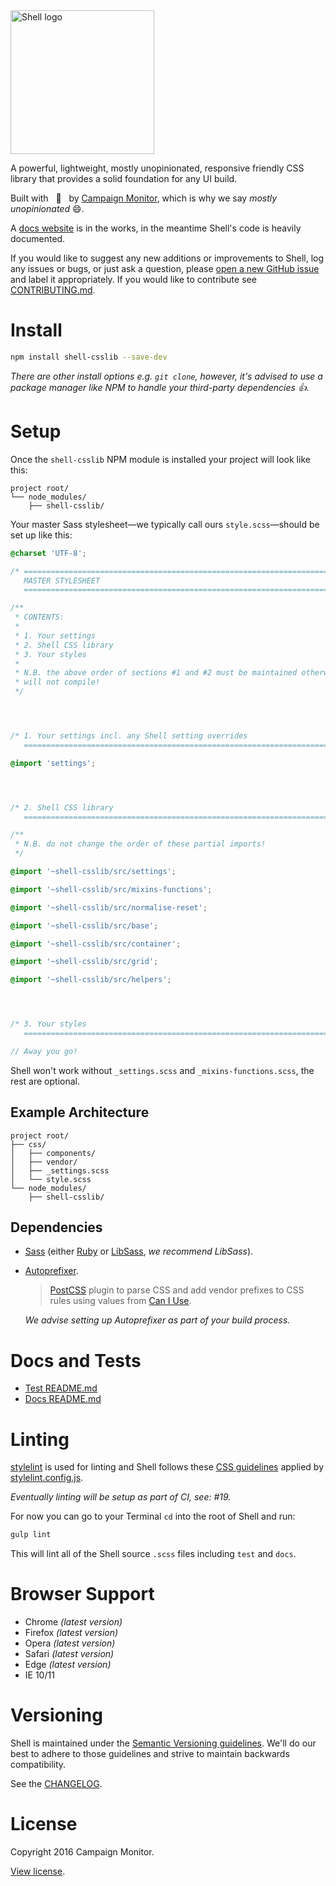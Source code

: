 <img src="logo.png" alt="Shell logo" width="230">

A powerful, lightweight, mostly unopinionated, responsive friendly CSS library that provides a solid foundation for any UI build.

Built with &nbsp;&nbsp;:blue_heart:&nbsp;&nbsp; by
[Campaign Monitor](https://www.campaignmonitor.com/), which is why we say
*mostly unopinionated* :smile:.

A [docs website](http://campaignmonitor.github.io/shell/) is in the works, in
the meantime Shell's code is heavily documented.

If you would like to suggest any new additions or improvements to Shell, log
any issues or bugs, or just ask a question, please
[open a new GitHub issue](https://github.com/campaignmonitor/shell/issues) and
label it appropriately. If you would like to contribute see
[CONTRIBUTING.md](CONTRIBUTING.md).


# Install

```sh
npm install shell-csslib --save-dev
```

*There are other install options e.g. `git clone`, however, it's advised to
use a package manager like NPM to handle your third-party dependencies :+1:.*


# Setup

Once the `shell-csslib` NPM module is installed your project will look like
this:

```
project root/
└── node_modules/
    ├── shell-csslib/
```

Your master Sass stylesheet—we typically call ours `style.scss`—should be
set up like this:

```scss
@charset 'UTF-8';

/* ============================================================================
   MASTER STYLESHEET
   ========================================================================= */

/**
 * CONTENTS:
 *
 * 1. Your settings
 * 2. Shell CSS library
 * 3. Your styles
 *
 * N.B. the above order of sections #1 and #2 must be maintained otherwise Sass
 * will not compile!
 */




/* 1. Your settings incl. any Shell setting overrides
   ========================================================================= */

@import 'settings';




/* 2. Shell CSS library
   ========================================================================= */

/**
 * N.B. do not change the order of these partial imports!
 */

@import '~shell-csslib/src/settings';

@import '~shell-csslib/src/mixins-functions';

@import '~shell-csslib/src/normalise-reset';

@import '~shell-csslib/src/base';

@import '~shell-csslib/src/container';

@import '~shell-csslib/src/grid';

@import '~shell-csslib/src/helpers';




/* 3. Your styles
   ========================================================================= */

// Away you go!
```

Shell won't work without `_settings.scss` and `_mixins-functions.scss`, the
rest are optional.

## Example Architecture

```
project root/
├── css/
│   ├── components/
│   ├── vendor/
│   ├── _settings.scss
│   └── style.scss
└── node_modules/
    ├── shell-csslib/
```

## Dependencies

- [Sass](http://sass-lang.com/install) (either [Ruby](http://rubyinstaller.org/) or [LibSass](http://libsass.org/), *we recommend LibSass*).
- [Autoprefixer](https://github.com/postcss/autoprefixer).

    > [PostCSS](https://github.com/postcss/postcss) plugin to parse CSS and add vendor prefixes to CSS rules using values from [Can I Use](http://caniuse.com/).

    *We advise setting up Autoprefixer as part of your build process.*


# Docs and Tests

- [Test README.md](test/README.md)
- [Docs README.md](docs/README.md)


# Linting

[stylelint](http://stylelint.io/) is used for linting and Shell follows these
[CSS guidelines](https://git.campmon.com/Architecture/coding-conventions/blob/master/css/README.md) applied by [stylelint.config.js](stylelint.config.js).

*Eventually linting will be setup as part of CI, see: #19.*

For now you can go to your Terminal `cd` into the root of Shell and run:

```sh
gulp lint
```

This will lint all of the Shell source `.scss` files including `test` and `docs`.


# Browser Support

- Chrome *(latest version)*
- Firefox *(latest version)*
- Opera *(latest version)*
- Safari *(latest version)*
- Edge *(latest version)*
- IE 10/11


# Versioning

Shell is maintained under the
[Semantic Versioning guidelines](http://semver.org/). We'll do our best to adhere to those guidelines and strive to maintain backwards compatibility.

See the [CHANGELOG](CHANGELOG.md).


# License

Copyright 2016 Campaign Monitor.

[View license](LICENSE).
